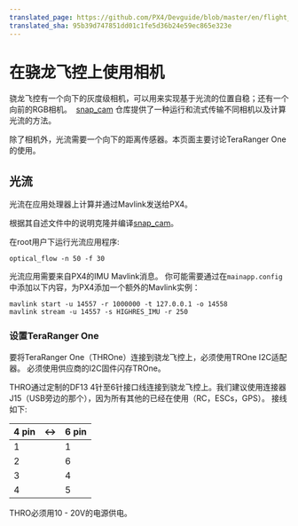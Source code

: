 ```yaml
---
translated_page: https://github.com/PX4/Devguide/blob/master/en/flight_controller/snapdragon_flight_camera.md
translated_sha: 95b39d747851dd01c1fe5d36b24e59ec865e323e
---
```


# 在骁龙飞控上使用相机

骁龙飞控有一个向下的灰度级相机，可以用来实现基于光流的位置自稳；还有一个向前的RGB相机。  [snap_cam](https://github.com/PX4/snap_cam) 仓库提供了一种运行和流式传输不同相机以及计算光流的方法。

除了相机外，光流需要一个向下的距离传感器。本页面主要讨论TeraRanger One的使用。

## 光流
光流在应用处理器上计算并通过Mavlink发送给PX4。

根据其自述文件中的说明克隆并编译[snap_cam](https://github.com/PX4/snap_cam)。

在root用户下运行光流应用程序:

```
optical_flow -n 50 -f 30
```

光流应用需要来自PX4的IMU Mavlink消息。 你可能需要通过在`mainapp.config`中添加以下内容，为PX4添加一个额外的Mavlink实例：

```
mavlink start -u 14557 -r 1000000 -t 127.0.0.1 -o 14558
mavlink stream -u 14557 -s HIGHRES_IMU -r 250
```

### 设置TeraRanger One
要将TeraRanger One（THROne）连接到骁龙飞控上，必须使用TROne I2C适配器。 必须使用供应商的I2C固件闪存TROne。

THRO通过定制的DF13 4针至6针接口线连接到骁龙飞控上。我们建议使用连接器J15（USB旁边的那个），因为所有其他的已经在使用（RC，ESCs，GPS）。 接线如下:

| 4 pin | <->  | 6 pin |
| ----- | ---- | ----- |
| 1     |      | 1     |
| 2     |      | 6     |
| 3     |      | 4     |
| 4     |      | 5     |

THRO必须用10 - 20V的电源供电。
